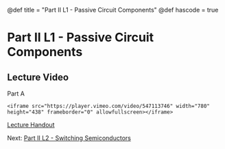 @def title = "Part II L1 - Passive Circuit Components"
@def hascode = true

# Part II L1 - Passive Circuit Components
## Lecture Video
Part A
~~~
<iframe src="https://player.vimeo.com/video/547113746" width="780" height="438" frameborder="0" allowfullscreen></iframe>
~~~

[Lecture Handout](/part_ii/ME319_-_Mechatronics_-_Part_II_Lecture_1_Passive_Circuit_Components.pdf)

Next: [Part II L2 - Switching Semiconductors](/part_ii/lecture2/)  

